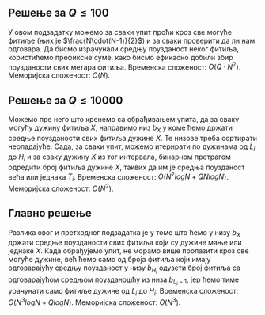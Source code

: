﻿## Решење за $Q \le 100$
У овом подзадатку можемо за сваки упит проћи кроз све могуће фитиље (њих је $\frac{N\cdot(N-1)}{2}$) и за сваки проверити да ли нам одговара. Да бисмо израчунали средњу поузданост неког фитиља, користићемо префиксне суме, како бисмо ефикасно добили збир поузданости свих метара фитиља. Временска сложеност: $O(Q \cdot N^2)$. Меморијска сложеност: $O(N)$. 

## Решење за $Q \le 10000$
Можемо пре него што кренемо са обрађивањем упита, да за сваку могућу дужину фитиља $X$, направимо низ $b_X$ у коме ћемо држати средње поузданости свих фитиља дужине $X$. Те низове треба сортирати неопадајуће. Сада, за сваки упит, можемо итерирати по дужинама од $L_i$ до $H_i$ и за сваку дужину $X$ из тог интервала, бинарном претрагом одредити број фитиља дужине $X$, таквих да им је средња поузданост већа или једнака $T_i$. Временска сложеност: $O(N^2logN + QNlogN)$. Меморијска сложеност: $O(N^2)$. 

## Главно решење
Разлика овог и претходног подзадатка је у томе што ћемо у низу $b_X$ држати средње поузданости свих фитиља који су дужине мање или једнаке $X$. Када обрађујемо упит, не морамо више пролазити кроз све могуће дужине, већ ћемо само од броја фитиља који имају одговарајућу средњу поузданост у низу $b_{H_i}$ одузети број фитиља са одговарајућом средњом поузданошћу из низа $b_{L_i-1}$, јер ћемо тиме урачунати само фитиље дужине од $L_i$ до $H_i$. Временска сложеност: $O(N^3logN + QlogN)$. Меморијска сложеност: $O(N^3)$. 